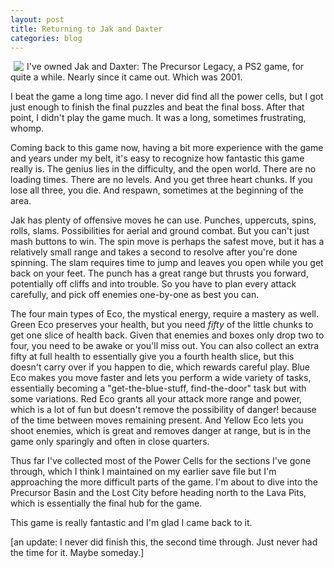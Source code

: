 ```yaml
---
layout: post
title: Returning to Jak and Daxter
categories: blog
---
```


<img src="{{ site.url }}/images/daxter.png" align="left" style="margin:0px 5px">

I've owned Jak and Daxter: The Precursor Legacy, a PS2 game, for quite a while. Nearly since it came out. Which was 2001.

I beat the game a long time ago. I never did find all the power cells, but I got just enough to finish the final puzzles and beat the final boss. After that point, I didn't play the game much. It was a long, sometimes frustrating, whomp.

Coming back to this game now, having a bit more experience with the game and years under my belt, it's easy to recognize how fantastic this game really is. The genius lies in the difficulty, and the open world. There are no loading times. There are no levels. And you get three heart chunks. If you lose all three, you die. And respawn, sometimes at the beginning of the area.

Jak has plenty of offensive moves he can use. Punches, uppercuts, spins, rolls, slams. Possibilities for aerial and ground combat. But you can't just mash buttons to win. The spin move is perhaps the safest move, but it has a relatively small range and takes a second to resolve after you're done spinning. The slam requires time to jump and leaves you open while you get back on your feet. The punch has a great range but thrusts you forward, potentially off cliffs and into trouble. So you have to plan every attack carefully, and pick off enemies one-by-one as best you can.

The four main types of Eco, the mystical energy, require a mastery as well. Green Eco preserves your health, but you need *fifty* of the little chunks to get one slice of health back. Given that enemies and boxes only drop two to four, you need to be awake or you'll miss out. You can also collect an extra fifty at full health to essentially give you a fourth health slice, but this doesn't carry over if you happen to die, which rewards careful play. Blue Eco makes you move faster and lets you perform a wide variety of tasks, essentially becoming a "get-the-blue-stuff, find-the-door" task but with some variations. Red Eco grants all your attack more range and power, which is a lot of fun but doesn't remove the possibility of danger! because of the time between moves remaining present. And Yellow Eco lets you shoot enemies, which is great and removes danger at range, but is in the game only sparingly and often in close quarters.

Thus far I've collected most of the Power Cells for the sections I've gone through, which I think I maintained on my earlier save file but I'm approaching the more difficult parts of the game. I'm about to dive into the Precursor Basin and the Lost City before heading north to the Lava Pits, which is essentially the final hub for the game.

This game is really fantastic and I'm glad I came back to it.

[an update: I never did finish this, the second time through. Just never had the time for it. Maybe someday.]
